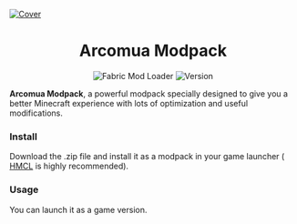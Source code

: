 [![Cover](https://repository-images.githubusercontent.com/605815963/acf90131-3a24-4fc3-b3af-17404082f735)](#arcoma-modpack)

<div align="center">
	<h1>Arcomua Modpack</h1>
	<p>
		<img src="https://img.shields.io/badge/Mod%20Loader-Fabric-dbd0b4?style=flat" alt="Fabric Mod Loader" />
		<img src="https://img.shields.io/badge/Version-230318-blue?style=flat" alt="Version" />
	</p>
</div>

**Arcomua Modpack**, a powerful modpack specially designed to give you a better Minecraft experience with lots of optimization and useful modifications.

### Install
Download the .zip file and install it as a modpack in your game launcher ( [HMCL](https://github.com/huanghongxun/HMCL) is highly recommended). 

### Usage
You can launch it as a game version. 
